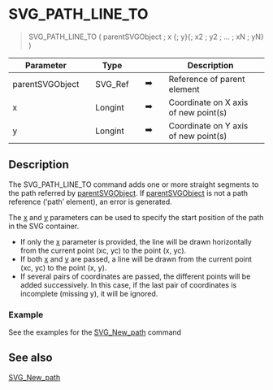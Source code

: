 <!-- SVG_PATH_LINE_TO ( parentReference ; Param_2 ; Param_3 ; Param_4 ; … ; N )
 -> parentReference (Text)
 -> Param_2 (Real)
 -> Param_3 (Real)
 -> Param_4 ; … ; N (Real)-->
# SVG_PATH_LINE_TO

> SVG_PATH_LINE_TO ( parentSVGObject ; x {; y}{; x2 ; y2 ; ... ; xN ; yN} )

| Parameter |     | Type |     |     |     | Description |     |
| --- | --- | --- | --- | --- | --- | --- | --- |
| parentSVGObject |     | SVG_Ref |     | ➡️ |     | Reference of parent element |     |
| x   |     | Longint |     | ➡️ |     | Coordinate on X axis of new point(s) |     |
| y   |     | Longint |     | ➡️ |     | Coordinate on Y axis of new point(s) |     |

## Description

The SVG_PATH_LINE_TO command adds one or more straight segments to the path referred by [parentSVGObject](# "Reference of parent element"). If [parentSVGObject](# "Reference of parent element") is not a path reference (‘path’ element), an error is generated.

The [x](# "Coordinate on X axis of new point(s)") and [y](# "Coordinate on Y axis of new point(s)") parameters can be used to specify the start position of the path in the SVG container.

* If only the [x](# "Coordinate on X axis of new point(s)") parameter is provided, the line will be drawn horizontally from the current point (xc, yc) to the point (x, yc).
* If both [x](# "Coordinate on X axis of new point(s)") and [y](# "Coordinate on Y axis of new point(s)") are passed, a line will be drawn from the current point (xc, yc) to the point (x, y).
* If several pairs of coordinates are passed, the different points will be added successively. In this case, if the last pair of coordinates is incomplete (missing y), it will be ignored.

### Example  

See the examples for the [SVG_New_path](SVG_New_path.md)  command

## See also

[SVG_New_path](SVG_New_path.md)
